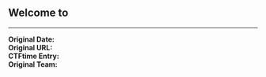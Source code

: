 ## Welcome to 



---
**Original Date:** <br>
**Original URL:** []()<br>
**CTFtime Entry:** []()<br>
**Original Team:** []()<br>


